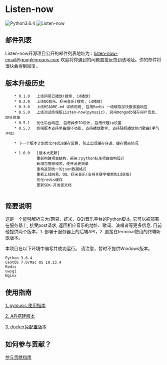 # Listen-now
![Python3.6.4](https://img.shields.io/badge/Python-3.6.4-green.svg)
![Listen-now](https://img.shields.io/badge/Listen--now-0.5.3-red.svg)

## 邮件列表
Listen-now开源项目公开的邮件列表地址为：listen-now-email@googlegroups.com
欢迎将你遇到的问题直接反馈到该地址。你的邮件将很快会得到回复。

## 版本升级历史

```
    * 0.1.0   上线网易云播放(搜索, id播放)
    * 0.2.0   上线QQ音乐、虾米音乐(搜索, id播放)
    * 0.3.0   上线README.md 详细说明, 启用Redis 一级缓存加快服务器响应
    * 0.5.0   上线测试终端版Listen-now(pymusic), 启用mongodb储存用户信息, 同步歌单
    * 0.5.1   优化后台响应, 启用异步IO设计, 启用代理ip设置
    * 0.5.3   终端版本支持单曲循环功能, 支持播放歌单, 支持随机播放热门歌曲(手气不错)

    * 下一个版本计划优化redis缓存设置, 防止出现缓存穿透、缓存雪崩情况
    
    * 1.0.0   [版本大更新]
              重新构建项目结构，采用了python标准项目结构设计
              新增包管理模式，使开源更简单
              重构返回统一的json数据格式
              重新上线网易、QQ、虾米音乐(支持关键字搜索和id获取)
              优化redis缓存
              更新SDK-开发者文档
    
```
## 简要说明

这是一个能够解析三大(网易、虾米、QQ)音乐平台的Python脚本, 它可以被部署在服务器上, 接受post请求, 返回相应音乐的地址、歌词、演唱者等更多信息.
目前他提供两个版本，1. 部署于服务器上的后端API，2. 直接在terminal使用的终端听歌版本。

本项目在以下环境中编写并成功运行。
请注意，暂时不提供Windows版本。

```
Python 3.6.4
CentOS 7.0/Mac OS 10.13.4
Redis
uwsgi
Nginx
```

## 使用指南

[1. pymusic 使用指南](https://github.com/listen-now/listen-now/blob/master/README/pymusic-readme.md)

[2. API搭建版本](https://github.com/listen-now/listen-now/blob/master/README/API-readme.me)

[3. docker免配置版本](https://github.com/listen-now/listen-now/blob/master/README/docker-readme.me)

## 如何参与贡献？

[参与贡献指南](https://github.com/listen-now/listen-now/blob/master/CONTRIBUTING.md)




